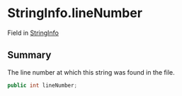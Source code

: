 # StringInfo.lineNumber

Field in [StringInfo](/docs/api/csharp/yarn.compiler.stringinfo.md)

## Summary


The line number at which this string was found in the file.


```csharp
public int lineNumber;
```

